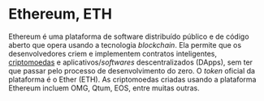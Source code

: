# Ethereum, ETH

Ethereum é uma plataforma de software distribuído público e de código aberto que opera usando a tecnologia _blockchain_. Ela permite que os desenvolvedores criem e implementem contratos inteligentes, [criptomoedas](Criptomoedas.md) e aplicativos/_softwares_ descentralizados (DApps), sem ter que passar pelo processo de desenvolvimento do zero. O _token_ oficial da plataforma é o Ether (ETH). As criptomoedas criadas usando a plataforma Ethereum incluem OMG, Qtum, EOS, entre muitas outras.
